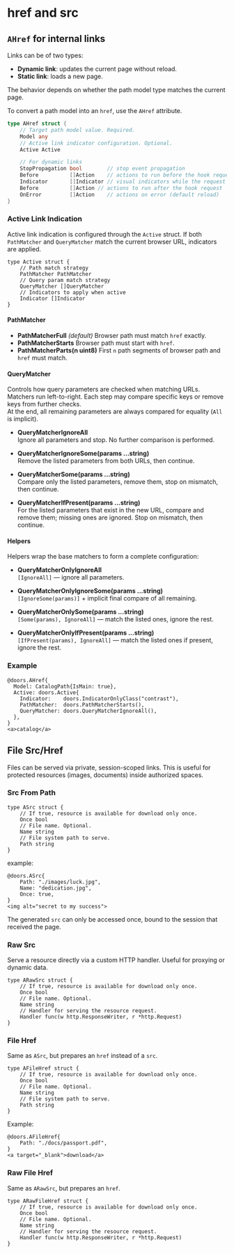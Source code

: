 # href and src

## `AHref` for internal links

Links can be of two types:  
- **Dynamic link**: updates the current page without reload.  
- **Static link**: loads a new page.  

The behavior depends on whether the path model type matches the current page.

To convert a path model into an `href`, use the `AHref` attribute.

```go
type AHref struct {
	// Target path model value. Required.
	Model any
	// Active link indicator configuration. Optional.
	Active Active

	// For dynamic links
	StopPropagation bool        // stop event propagation
	Before          []Action    // actions to run before the hook request
	Indicator       []Indicator // visual indicators while the request is running
	Before          []Action // actions to run after the hook request
	OnError         []Action    // actions on error (default reload)
}
```

### Active Link Indication

Active link indication is configured through the `Active` struct.
 If both `PathMatcher` and `QueryMatcher` match the current browser URL, indicators are applied.

```templ
type Active struct {
	// Path match strategy
	PathMatcher PathMatcher
	// Query param match strategy
	QueryMatcher []QueryMatcher
	// Indicators to apply when active
	Indicator []Indicator
}
```

#### PathMatcher

- **PathMatcherFull** *(default)*
   Browser path must match `href` exactly.
- **PathMatcherStarts**
   Browser path must start with `href`.
- **PathMatcherParts(n uint8)**
   First `n` path segments of browser path and `href` must match.

#### QueryMatcher

Controls how query parameters are checked when matching URLs.  
Matchers run left-to-right. Each step may compare specific keys or remove keys from further checks.  
At the end, all remaining parameters are always compared for equality (`All` is implicit).

- **QueryMatcherIgnoreAll**  
  Ignore all parameters and stop. No further comparison is performed.

- **QueryMatcherIgnoreSome(params ...string)**  
  Remove the listed parameters from both URLs, then continue.

- **QueryMatcherSome(params ...string)**  
  Compare only the listed parameters, remove them, stop on mismatch, then continue.

- **QueryMatcherIfPresent(params ...string)**  
  For the listed parameters that exist in the new URL, compare and remove them; missing ones are ignored. Stop on mismatch, then continue.


#### Helpers

Helpers wrap the base matchers to form a complete configuration:

- **QueryMatcherOnlyIgnoreAll**  
  `[IgnoreAll]` — ignore all parameters.  

- **QueryMatcherOnlyIgnoreSome(params ...string)**  
  `[IgnoreSome(params)]` + implicit final compare of all remaining.  

- **QueryMatcherOnlySome(params ...string)**  
  `[Some(params), IgnoreAll]` — match the listed ones, ignore the rest.  

- **QueryMatcherOnlyIfPresent(params ...string)**  
  `[IfPresent(params), IgnoreAll]` — match the listed ones if present, ignore the rest.  


### Example

```templ
@doors.AHref{
  Model: CatalogPath{IsMain: true},
  Active: doors.Active{
    Indicator:    doors.IndicatorOnlyClass("contrast"),
    PathMatcher:  doors.PathMatcherStarts(),
    QueryMatcher: doors.QueryMatcherIgnoreAll(),
  },
}
<a>catalog</a>
```

## File Src/Href

Files can be served via private, session-scoped links. This is useful for protected resources (images, documents) inside authorized spaces.

### Src From Path

```templ
type ASrc struct {
	// If true, resource is available for download only once.
	Once bool
	// File name. Optional.
	Name string
	// File system path to serve.
	Path string
}

```

example:

```templ
@doors.ASrc{
	Path: "./images/luck.jpg",
	Name: "dedication.jpg",
	Once: true,
}
<img alt="secret to my success">
```

The generated `src` can only be accessed once, bound to the session that received the page.

### Raw Src

Serve a resource directly via a custom HTTP handler. Useful for proxying or dynamic data.

```templ
type ARawSrc struct {
	// If true, resource is available for download only once.
	Once bool
	// File name. Optional.
	Name string
	// Handler for serving the resource request.
	Handler func(w http.ResponseWriter, r *http.Request)
}
```

### File Href

Same as `ASrc`, but prepares an `href` instead of a `src`.

```templ
type AFileHref struct {
	// If true, resource is available for download only once.
	Once bool
	// File name. Optional.
	Name string
	// File system path to serve.
	Path string
}
```

Example:

```templ
@doors.AFileHref{
	Path: "./docs/passport.pdf",
}
<a target="_blank">download</a>
```

### Raw File Href

Same as `ARawSrc`, but prepares an `href`.

```templ
type ARawFileHref struct {
	// If true, resource is available for download only once.
	Once bool
	// File name. Optional.
	Name string
	// Handler for serving the resource request.
	Handler func(w http.ResponseWriter, r *http.Request)
}
```



